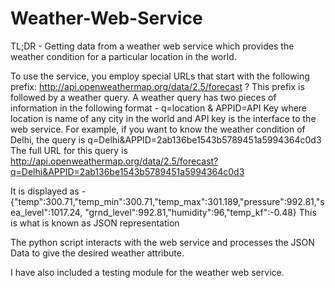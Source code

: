 # Weather-Web-Service
TL;DR - Getting data from a weather web service which provides the weather condition for a particular location in the world.


To use the service, you employ special URLs that start with the following prefix:
http://api.openweathermap.org/data/2.5/forecast ?
This prefix is followed by a weather query. A weather query has two pieces of information in the
following format -
q=location & APPID=API Key
where location is name of any city in the world and API key is the interface to the web service.
For example, if you want to know the weather condition of Delhi, the query is
q=Delhi&APPID=2ab136be1543b5789451a5994364c0d3
The full URL for this query is
http://api.openweathermap.org/data/2.5/forecast?q=Delhi&APPID=2ab136be1543b5789451a5994364c0d3

It is displayed as -
{"temp":300.71,"temp_min":300.71,"temp_max":301.189,"pressure":992.81,"sea_level":1017.24,
"grnd_level":992.81,"humidity":96,"temp_kf":-0.48}
This is what is known as JSON representation

The python script interacts with the web service and processes the JSON Data to give the desired weather attribute.

I have also included a testing module for the weather web service.
